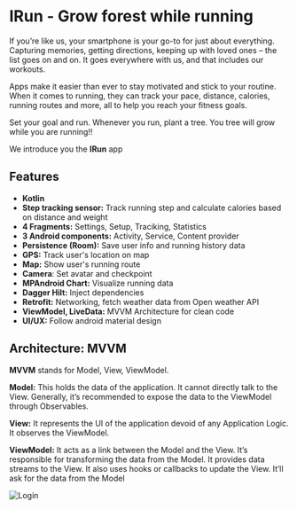 # IRun - Grow forest while running

If you’re like us, your smartphone is your go-to for just about everything. Capturing memories, getting directions, keeping up with loved ones – the list goes on and on. It goes everywhere with us, and that includes our workouts.

Apps make it easier than ever to stay motivated and stick to your routine. When it comes to running, they can track your pace, distance, calories, running routes and more, all to help you reach your fitness goals.

Set your goal and run. Whenever you run, plant a tree. You tree will grow while you are running!!

We introduce you the **IRun** app

## Features
- **Kotlin**
- **Step tracking sensor:** Track running step and calculate calories based on distance and weight
- **4 Fragments:** Settings, Setup, Traciking, Statistics
- **3 Android components:** Activity, Service, Content provider
- **Persistence (Room):** Save user info and running history data
- **GPS:** Track user's location on map
- **Map:** Show user's running route
- **Camera**: Set avatar and checkpoint
- **MPAndroid Chart:** Visualize running data
- **Dagger Hilt:** Inject dependencies
- **Retrofit:** Networking, fetch weather data from Open weather API
- **ViewModel, LiveData:** MVVM Architecture for clean code
- **UI/UX:** Follow android material design

## Architecture: MVVM

**MVVM** stands for Model, View, ViewModel.

**Model:** This holds the data of the application. It cannot directly talk to the View. Generally, it’s recommended to expose the data to the ViewModel through Observables.

**View:** It represents the UI of the application devoid of any Application Logic. It observes the ViewModel.

**ViewModel:** It acts as a link between the Model and the View. It’s responsible for transforming the data from the Model. It provides data streams to the View. It also uses hooks or callbacks to update the View. It’ll ask for the data from the Model

![Login](https://miro.medium.com/max/638/1*sdOtTrxrOVQzYRygaB1qqw.jpeg)
